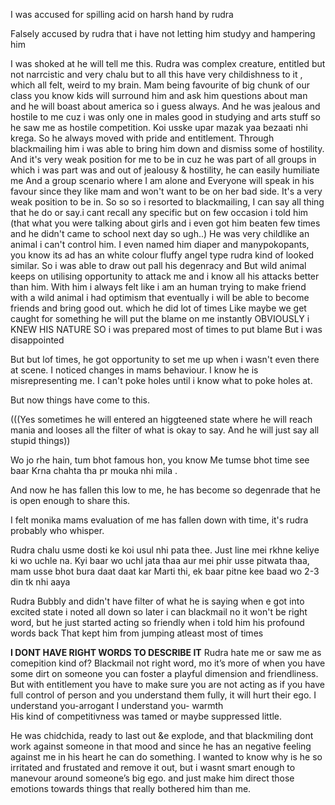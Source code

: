 I was accused for spilling acid on harsh hand by rudra

Falsely accused by rudra that i have not letting him studyy and hampering him


I was shoked at he will tell me this.
Rudra was complex creature, entitled but not narrcistic and very chalu but to all this have very childishness to it , which all felt, weird to my brain.
Mam being favourite of big chunk of our class you know kids will surround him and ask him questions about man and he will boast about america so i guess always.
And he was jealous and hostile to me cuz i was only one in males good in studying and arts stuff so he saw me as hostile competition.
Koi usske upar mazak yaa bezaati nhi krega. 
So he always moved with pride and entitlement.
Through blackmailing him i was able to bring him down and dismiss  some of hostility.
And it's very weak position for me to be in cuz he was part of all groups in which i was part was and out of jealousy & hostility, he can easily humiliate me 
And a group scenario where 
I am alone and Everyone will speak in his favour since they like mam and won't want to be on her bad side.
It's a very weak position to be in.
So so so i resorted to blackmailing,
I can say all thing that he do or say.i cant recall any specific but on few occasion i told him (that what you were talking about girls and i even got him beaten few times and he didn't came to school next day so ugh..)
He was very childlike an animal i can't control him.
I even named him diaper and manypokopants, you know its ad has an white colour fluffy angel type rudra kind of looked similar.
So i was able to draw out pall his degenracy and 
But wild animal keeps on utilising opportunity to attack me and i know all his attacks better than him.
With him i always felt like i am an human trying to make friend with a wild animal i had optimism that eventually i will be able to become friends and bring good out.
 which he did lot of times
Like maybe we get caught for something he will put the blame on me instantly OBVIOUSLY i KNEW HIS NATURE SO i was prepared most of times to put blame 
But i was disappointed 


But but lof times, he got opportunity to set me up when i wasn't even there at scene. I noticed changes in mams behaviour. 
I know he is misrepresenting me. I can't poke holes until i know what to poke holes at.

But now things have come to this.




(((Yes sometimes he will entered an higgteened state where he will reach mania and looses all the filter of what is okay to say.
And he will just say all stupid things))


 Wo jo rhe hain, tum bhot famous hon, you know
Me tumse bhot time see baar Krna chahta tha pr mouka nhi mila
.


And now he has fallen this low to me, he has become so degenrade that he is open enough to share this.

I felt monika mams evaluation of me has fallen down with time, it's rudra probably who whisper.

Rudra chalu usme dosti ke koi usul nhi pata thee.
Just line mei rkhne keliye ki wo uchle na. Kyi baar wo uchl jata thaa aur mei phir usse pitwata thaa, mam usse bhot bura daat daat kar Marti thi, ek baar pitne kee baad wo 2-3 din tk nhi aaya




Rudra Bubbly and didn't have filter of what he is saying when e got into excited state i noted all down so later i can blackmail no it won't be right word, but he just started acting so friendly when i told him his profound words back 
That kept him from jumping atleast most of times


**I DONT HAVE RIGHT WORDS TO DESCRIBE IT**
Rudra hate me or saw me as comepition kind of?
Blackmail not right word, mo it’s more of when you have some dirt on someone you can foster a playful dimension and friendliness.
But with entitlement you have to make sure you are not acting as if you have full control of person and you understand them fully, it will hurt their ego.
I understand you-arrogant 
I understand you- warmth 
\
His kind of competitivness was tamed or maybe suppressed little.

He was chidchida, ready to last out &e explode, and that blackmiling dont work against someone in that mood and since he has an negative feeling against me in his heart he can do something.
I wanted to know why is he so irritated and frustated and remove it out, but  i wasnt smart enough to manevour around someone’s big ego. and just make him direct those emotions towards things that really bothered him than me.
